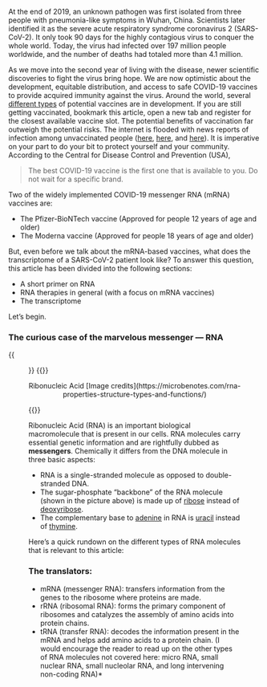 At the end of 2019, an unknown pathogen was first isolated from three people with pneumonia-like symptoms in Wuhan, China. Scientists later identified it as the severe acute respiratory syndrome coronavirus 2 (SARS-CoV-2). It only took 90 days for the highly contagious virus to conquer the whole world. Today, the virus had infected over 197 million people worldwide, and the number of deaths had totaled more than 4.1 million.

As we move into the second year of living with the disease, newer scientific discoveries to fight the virus bring hope. We are now optimistic about the development, equitable distribution, and access to safe COVID-19 vaccines to provide acquired immunity against the virus. Around the world, several [different types](https://www.who.int/publications/m/item/draft-landscape-of-covid-19-candidate-vaccines) of potential vaccines are in development. If you are still getting vaccinated, bookmark this article, open a new tab and register for the closest available vaccine slot. The potential benefits of vaccination far outweigh the potential risks. The internet is flooded with news reports of infection among unvaccinated people ([here](https://apnews.com/article/coronavirus-pandemic-health-941fcf43d9731c76c16e7354f5d5e187), [here](https://www.business-standard.com/article/current-affairs/pandemic-of-the-unvaccinated-us-covid-cases-rising-in-all-50-states-121071700094_1.html), and [here](https://www.umassmed.edu/news/news-archives/2021/07/delta-variant-spurring-uptick-in-covid-19-cases-largely-in-unvaccinated/)). It is imperative on your part to do your bit to protect yourself and your community. According to the Central for Disease Control and Prevention (USA),
> The best COVID-19 vaccine is the first one that is available to you. Do not wait for a specific brand.


Two of the widely implemented COVID-19 messenger RNA (mRNA) vaccines are:
* The Pfizer-BioNTech vaccine (Approved for people 12 years of age and older)
* The Moderna vaccine (Approved for people 18 years of age and older)

But, even before we talk about the mRNA-based vaccines, what does the transcriptome of a SARS-CoV-2 patient look like? To answer this question, this article has been divided into the following sections: 
* A short primer on RNA
* RNA therapies in general (with a focus on mRNA vaccines)
* The transcriptome

Let’s begin.

### The curious case of the marvelous messenger — RNA


{{<figure src="/images/blogs/rna.jpg" class="text-center">}}
{{<rawhtml>}}
<center><p>Ribonucleic Acid [Image credits](https://microbenotes.com/rna-properties-structure-types-and-functions/)<p></center>
{{</rawhtml>}}

Ribonucleic Acid (RNA) is an important biological macromolecule that is present in our cells. RNA molecules carry essential genetic information and are rightfully dubbed as **messengers**. Chemically it differs from the DNA molecule in three basic aspects:

* RNA is a single-stranded molecule as opposed to double-stranded DNA.
* The sugar-phosphate “backbone” of the RNA molecule (shown in the picture above) is made up of [ribose](https://en.wikipedia.org/wiki/Ribose) instead of [deoxyribose](https://en.wikipedia.org/wiki/Deoxyribose).
* The complementary base to [adenine](https://en.wikipedia.org/wiki/Adenine) in RNA is [uracil](https://en.wikipedia.org/wiki/Uracil) instead of [thymine](https://en.wikipedia.org/wiki/Thymine).

Here’s a quick rundown on the different types of RNA molecules that is relevant to this article:

### The translators:
* mRNA (messenger RNA): transfers information from the genes to the ribosome where proteins are made.
* rRNA (ribosomal RNA): forms the primary component of ribosomes and catalyzes the assembly of amino acids into protein chains.
* tRNA (transfer RNA): decodes the information present in the mRNA and helps add amino acids to a protein chain. 
 (I would encourage the reader to read up on the other types of RNA molecules not covered here: micro RNA, small nuclear RNA, small nucleolar RNA, and long intervening non-coding RNA)*

